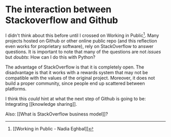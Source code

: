 # The interaction between Stackoverflow and Github

I didn't think about this before until I crossed on Working in Public[^1]. Many projects hosted on Github or other online public repo (and this reflection even works for proprietary software), rely on StackOverflow to answer questions. It is important to note that many of the questions are not *issues* but *doubts*: How can I do this with Python? 

The advantage of StackOverflow is that it is completely open. The disadvantage is that it works with a rewards system that may not be compatible with the values of the original project. Moreover, it does not build a proper community, since people end up scattered between platforms. 

I think this *could* hint at what the next step of Github is going to be: Integrating [[knowledge sharing]]. 

Also: [[What is StackOverflow business model]]?


[^1]: [[Working in Public - Nadia Eghbal]]